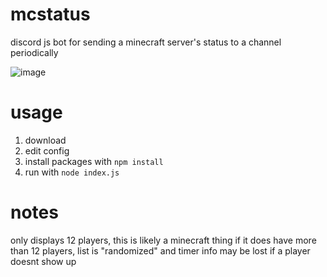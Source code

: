 # mcstatus
discord js bot for sending a minecraft server's status to a channel periodically

![image](https://user-images.githubusercontent.com/66480163/132859970-96e64f95-18b4-4c11-9246-aa8660f11e5a.png)

# usage
1. download
2. edit config
3. install packages with `npm install`
4. run with `node index.js`

# notes
only displays 12 players, this is likely a minecraft thing
if it does have more than 12 players, list is "randomized" and timer info may be lost if a player doesnt show up
